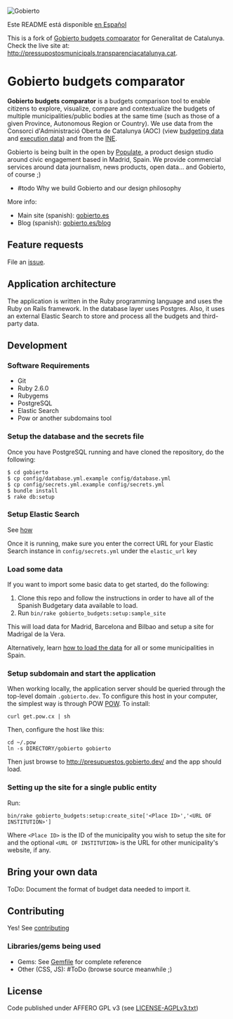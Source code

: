
![Gobierto](https://gobierto.es/assets/logo_gobierto.png)

Este README está disponible [en Español](README.md)

This is a fork of [Gobierto budgets comparator](https://github.com/PopulateTools/gobierto-comparador-presupuestos) for Generalitat de Catalunya. Check the live site at: http://pressupostosmunicipals.transparenciacatalunya.cat.

# Gobierto budgets comparator


**Gobierto budgets comparator** is a budgets comparison tool to enable citizens to explore, visualize, compare and contextualize the budgets of multiple municipalities/public bodies at the same time (such as those of a given Province, Autonomous Region or Country). We use data from the Consorci d'Administració Oberta de Catalunya (AOC) (view [budgeting data](https://analisi.transparenciacatalunya.cat/d/4g9s-gzp6) and [execution data](https://analisi.transparenciacatalunya.cat/d/e7ah-kha8)) and from the [INE](http://ine.es).

Gobierto is being built in the open by [Populate](http://populate.tools), a product design studio around civic engagement based in Madrid, Spain. We provide commercial services around data journalism, news products, open data... and Gobierto, of course ;)

* #todo Why we build Gobierto and our design philosophy

More info:

* Main site (spanish): [gobierto.es](http://gobierto.es)
* Blog (spanish): [gobierto.es/blog](http://gobierto.es/blog)

## Feature requests

File an [issue](https://github.com/PopulateTools/gobierto-comparador-presupuestos/issues).

## Application architecture

The application is written in the Ruby programming language and uses the Ruby on Rails framework. In the database layer uses Postgres. Also, it uses an external Elastic Search to store and process all the budgets and third-party data.

## Development

### Software Requirements

- Git
- Ruby 2.6.0
- Rubygems
- PostgreSQL
- Elastic Search
- Pow or another subdomains tool

### Setup the database and the secrets file

Once you have PostgreSQL running and have cloned the repository, do the following:

```
$ cd gobierto
$ cp config/database.yml.example config/database.yml
$ cp config/secrets.yml.example config/secrets.yml
$ bundle install
$ rake db:setup
```

### Setup Elastic Search

See [how](https://www.elastic.co/guide/en/elasticsearch/guide/current/running-elasticsearch.html)

Once it is running, make sure you enter the correct URL for your Elastic Search instance in `config/secrets.yml` under the `elastic_url` key

### Load some data

If you want to import some basic data to get started, do the following:

1. Clone this repo and follow the instructions in order to have all of the Spanish Budgetary data available to load.
2. Run `bin/rake gobierto_budgets:setup:sample_site`

This will load data for Madrid, Barcelona and Bilbao and setup a site for Madrigal de la Vera.

Alternatively, learn [how to load the data](https://github.com/PopulateTools/gobierto/wiki/Loading-Gobierto-Data) for all or some municipalities in Spain.

### Setup subdomain and start the application

When working locally, the application server should be queried through the top-level domain `.gobierto.dev`. To configure this host in your computer, the simplest way is through POW [POW](http://pow.cx/). To install:

```
curl get.pow.cx | sh
```

Then, configure the host like this:

```
cd ~/.pow
ln -s DIRECTORY/gobierto gobierto
```

Then just browse to http://presupuestos.gobierto.dev/ and the app should load.

### Setting up the site for a single public entity

Run:

```
bin/rake gobierto_budgets:setup:create_site['<Place ID>','<URL OF INSTITUTION>']
```
Where `<Place ID>` is the ID of the municipality you wish to setup the site for and the optional `<URL OF INSTITUTION>` is the URL for other municipality's website, if any.

## Bring your own data

ToDo: Document the format of budget data needed to import it.

## Contributing

Yes! See [contributing](https://github.com/PopulateTools/gobierto-comparador-presupuestos/blob/master/CONTRIBUTING_EN.md)

### Libraries/gems being used

* Gems: See [Gemfile](https://github.com/PopulateTools/gobierto-comparador-presupuestos/blob/master/Gemfile) for complete reference
* Other (CSS, JS): #ToDo (browse source meanwhile ;)

## License

Code published under AFFERO GPL v3 (see [LICENSE-AGPLv3.txt](https://github.com/PopulateTools/gobierto-comparador-presupuestos/blob/master/LICENSE-AGPLv3.txt))
